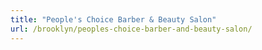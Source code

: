 ```yaml
---
title: "People's Choice Barber & Beauty Salon"
url: /brooklyn/peoples-choice-barber-and-beauty-salon/
---
```

